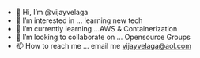 - 👋 Hi, I’m @vijayvelaga
- 👀 I’m interested in ... learning new tech
- 🌱 I’m currently learning ...AWS & Containerization
- 💞️ I’m looking to collaborate on ... Opensource Groups
- 📫 How to reach me ... email me vijayvelaga@aol.com

<!---
vijayvelaga/vijayvelaga is a ✨ special ✨ repository because its `README.md` (this file) appears on your GitHub profile.
You can click the Preview link to take a look at your changes.
--->
